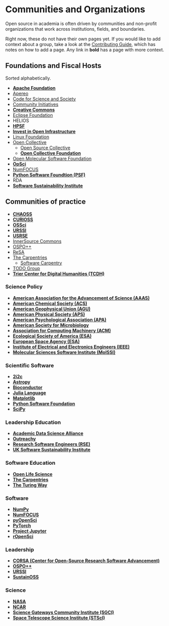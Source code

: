 # Communities and Organizations

Open source in academia is often driven by communities and non-profit organizations that work across institutions, fields, and boundaries.

Right now, these do not have their own pages yet. If you would like to add context about a group, take a look at the [Contributing Guide](https://github.com/sustainers/academic-map/blob/main/contributing.md), which has notes on how to add a page. Any link in **bold** has a page with more context.

## Foundations and Fiscal Hosts

Sorted alphabetically.

- **[Apache Foundation](./apachefoundation.md)**
- [Apereo](https://www.apereo.org/)
- [Code for Science and Society](https://www.codeforsociety.org/)
- [Community Initiatives](https://communityinitiatives.org/)
- **[Creative Commons](./creativecommons.md)**
- [Eclipse Foundation](https://www.eclipse.org/)
- HELIOS
- **[HPSF](./hpsf.md)**
- **[Invest in Open Infrastructure](./invest-in-open-infrastructure.md)**
- [Linux Foundation](https://www.linuxfoundation.org/)
- [Open Collective](https://opencollective.com)
  - [Open Source Collective](https://www.oscollective.org/)
  - **[Open Collective Foundation](./ocf.md)**
- [Open Molecular Software Foundation](https://omsf.io/)
- **[OpSci](./opsci.md)**
- [NumFOCUS](https://numfocus.org)
- **[Python Software Foundtion (PSF)](./psf.md)**
- RDA
- **[Software Sustainability Institute](./ssi.md)**

## Communities of practice

- **[CHAOSS](./chaoss.md)**
- **[CURIOSS](./curioss.md)**
- **[OSSci](./ossci.md)**
- **[URSSI](./urssi.md)**
- **[USRSE](./usrse.md)**
- [InnerSource Commons](https://innersourcecommons.org/)
- [OSPO++](./ospoplusplus.md)
- [ReSA](https://www.researchsoft.org/about-resa/)
- [The Carpentries](https://carpentries.org)
  - [Software Carpentry](https://software-carpentry.org)
- [TODO Group](https://todogroup.org/)
- **[Trier Center for Digital Humanities (TCDH)](./trier_center_for_digital_humanities.md)**

### Science Policy

- **[American Association for the Advancement of Science (AAAS)](./american-association-for-the-advancement-of-science.md)**
- **[American Chemical Society (ACS)](./american-chemical-society.md)**
- **[American Geophysical Union (AGU)](./american-geophysical-union.md)**
- **[American Physical Society (APS)](./american-physical-society.md)**
- **[American Psychological Association (APA)](./american-psychological-association.md)**
- **[American Society for Microbiology](./american-society-for-microbiology.md)**
- **[Association for Computing Machinery (ACM)](./association-for-computing-machinery.md)**
- **[Ecological Society of America (ESA)](./ecological-society-of-america.md)**
- **[European Space Agency (ESA)](./european-space-agency.md)**
- **[Institute of Electrical and Electronics Engineers (IEEE)](./institute-of-electrical-and-electronics-engineers.md)**
- **[Molecular Sciences Software Institute (MolSSI)](./molecular-sciences-software-institute.md)**

### Scientific Software

- **[2i2c](./2i2c.md)**
- **[Astropy](./astropy.md)**
- **[Bioconductor](./bioconductor.md)**
- **[Julia Language](./julia-language.md)**
- **[Matplotlib](./matplotlib.md)**
- **[Python Software Foundation](./psf.md)**
- **[SciPy](./numfocus.md)**

### Leadership Education

- **[Academic Data Science Alliance](./academic-data-science-alliance.md)**
- **[Outreachy](./outreachy.md)**
- **[Research Software Engineers (RSE)](./research-software-engineers.md)**
- **[UK Software Sustainability Institute](./uk-software-sustainability-institute.md)**

### Software Education

- **[Open Life Science](./open-life-science.md)**
- **[The Carpentries](./the-carpentries.md)**
- **[The Turing Way](./the-turing-way.md)**

### Software

- **[NumPy](./numpy.md)**
- **[NumFOCUS](./numfocus.md)**
- **[pyOpenSci](./pyopensci.md)**
- **[PyTorch](./pytorch.md)**
- **[Project Jupyter](./project-jupyter.md)**
- **[rOpenSci](./ropensci.md)**

### Leadership

- **[CORSA (Center for Open-Source Research Software Advancement)](./corsa.md)**
- **[OSPO++](./ospoplusplus.md)**
- **[URSSI](./urssi.md)**
- **[SustainOSS](./sustainoss.md)**

### Science

- **[NASA](./national-aeronautics-and-space-administration.md)**
- **[NCAR](./university-corp-atmospheric-research.md)**
- **[Science Gateways Community Institute (SGCI)](./science-gateways-community-institute.md)**
- **[Space Telescope Science Institute (STScI)](./space-telescope-science-insitute.md)**
